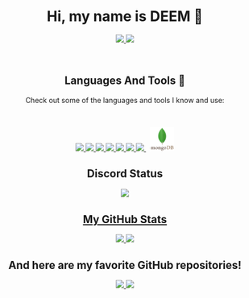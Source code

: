 <p align="center">
    <h1 align="center">Hi, my name is DEEM 👋</h1>
</p>

<p align="center">
    <a href="https://github.com/sponsors/DEEM-0001" target"_blank"> <img src="https://img.shields.io/github/sponsors/DEEM-0001?label=Sponsor&logo=GitHub%20Sponsors&style=flat-square" /> </a>
       <a href="https://discord.gg/FtBVPeC2Sf" target"_blank"> <img src="https://img.shields.io/discord/993525327798210681?label=Discord&logo=DISCORD&style=flat-square" /> </a>
    
&nbsp;
    
<h2 align="center">
    Languages And Tools 🚀
</h2>
<p align="center">
    Check out some of the languages and tools I know and use:
</p>

&nbsp;

<p align="center"> 
    <a href="https://reactjs.org/" target="_blank"> <img src="https://img.icons8.com/color/48/000000/react-native.png"/> </a>
    <a href="https://developer.mozilla.org/en-US/docs/Web/JavaScript" target="_blank"> <img src="https://img.icons8.com/color/48/000000/javascript.png"/> </a> 
    <a href="https://www.w3.org/html/" target="_blank"> <img src="https://img.icons8.com/color/48/000000/html-5.png"/> </a> 
    <a href="https://www.w3schools.com/css/" target="_blank"> <img src="https://img.icons8.com/color/48/000000/css3.png"/> </a> 
    <a href="https://getbootstrap.com" target="_blank"> <img src="https://img.icons8.com/color/48/000000/bootstrap.png"/> </a> 
    <a href="https://www.python.org" target="_blank"> <img src="https://img.icons8.com/color/48/000000/python.png"/> </a> 
    <a style="padding-right:8px;" href="https://nodejs.org" target="_blank"> <img src="https://img.icons8.com/color/48/000000/nodejs.png"/> </a> 
    <a href="https://www.mongodb.com/" target="_blank"> <img src="https://raw.githubusercontent.com/devicons/devicon/master/icons/mongodb/mongodb-original-wordmark.svg" alt="mongodb" width="48" height="48"/> </a> 
</p>

<h2 align="center">
    Discord Status
</h2>
    
<p align="center">
    <a href="https://github.com/DEEM-0001">
<img src="https://lanyard.cnrad.dev/api/975898528859697182?theme=dark&animated=true&hideDiscrim=true&borderRadius=10px&idleMessage=Nothing+xd" />
</p>
    
<h2 align="center">
    My GitHub Stats
</h2>

<p align="center">
    <a href="https://github.com/DEEM-0001/">
        <img src="https://github-readme-stats.vercel.app/api?username=DEEM-0001&count_private=true&show_owner=true&show_icons=true&bg_color=0d1117&title_color=ffffff&text_color=ffffff&icon_color=f04848&hide_border=true/" />
    <a href="https://github.com/Crni39/">
        <img src="https://github-readme-streak-stats.herokuapp.com?user=DEEM-0001&hide_border=true&background=0D1117&currStreakLabel=FFFFFF&sideLabels=FFFFFF&currStreakNum=FFFFFF&dates=FFFFFF&sideNums=FFFFFF&fire=f04848&ring=f04848&stroke=FFFFFFFF)](https://git.io/streak-stats" />
    </a>
<p>

<h2 align="center">
    And here are my favorite GitHub <strong>repositories</strong>!
</h2>

<p align="center">
    <a href="https://github.com/DEEM-0001/nginx-alert">
        <img src="https://github-readme-stats.vercel.app/api/pin/?username=DEEM-0001&repo=nginx-alert&bg_color=0d1117&title_color=58a6ff&text_color=8b949e&icon_color=8b949e&hide_border=true/" />
    </a>
    <a href="[https://github.com/Crni39/DataMine](https://github.com/DEEM-0001/Garth)">
        <img src="https://github-readme-stats.vercel.app/api/pin/?username=DEEM-0001&repo=Garth&bg_color=0d1117&title_color=58a6ff&text_color=8b949e&icon_color=8b949e&hide_border=true/" />
    </a>
</p>
